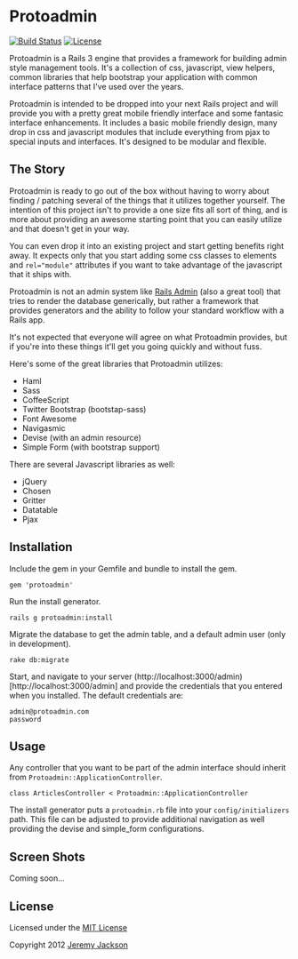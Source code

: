 # Protoadmin

[![Build Status](https://secure.travis-ci.org/jejacks0n/protoadmin.png)](http://travis-ci.org/jejacks0n/protoadmin)
[![License](http://img.shields.io/badge/license-MIT-brightgreen.svg)](http://opensource.org/licenses/MIT)

Protoadmin is a Rails 3 engine that provides a framework for building admin style management tools.  It's a collection
of css, javascript, view helpers, common libraries that help bootstrap your application with common interface patterns
that I've used over the years.

Protoadmin is intended to be dropped into your next Rails project and will provide you with a pretty great mobile
friendly interface and some fantasic interface enhancements.  It includes a basic mobile friendly design, many drop in
css and javascript modules that include everything from pjax to special inputs and interfaces.  It's designed to be
modular and flexible.


## The Story

Protoadmin is ready to go out of the box without having to worry about finding / patching several of the things that
it utilizes together yourself.  The intention of this project isn't to provide a one size fits all sort of thing,
and is more about providing an awesome starting point that you can easily utilize and that doesn't get in your way.

You can even drop it into an existing project and start getting benefits right away.  It expects only that you start
adding some css classes to elements and `rel="module"` attributes if you want to take advantage of the javascript
that it ships with.

Protoadmin is not an admin system like [Rails Admin](https://github.com/sferik/rails_admin) (also a great tool) that
tries to render the database generically, but rather a framework that provides generators and the ability to follow
your standard workflow with a Rails app.

It's not expected that everyone will agree on what Protoadmin provides, but if you're into these things it'll get you
going quickly and without fuss.

Here's some of the great libraries that Protoadmin utilizes:

- Haml
- Sass
- CoffeeScript
- Twitter Bootstrap (bootstap-sass)
- Font Awesome
- Navigasmic
- Devise (with an admin resource)
- Simple Form (with bootstrap support)

There are several Javascript libraries as well:

- jQuery
- Chosen
- Gritter
- Datatable
- Pjax


## Installation

Include the gem in your Gemfile and bundle to install the gem.

    gem 'protoadmin'

Run the install generator.

    rails g protoadmin:install

Migrate the database to get the admin table, and a default admin user (only in development).

    rake db:migrate

Start, and navigate to your server (http://localhost:3000/admin)[http://localhost:3000/admin] and provide the
credentials that you entered when you installed.  The default credentials are:

    admin@protoadmin.com
    password


## Usage

Any controller that you want to be part of the admin interface should inherit from `Protoadmin::ApplicationController`.

    class ArticlesController < Protoadmin::ApplicationController

The install generator puts a `protoadmin.rb` file into your `config/initializers` path.  This file can be adjusted to
provide additional navigation as well providing the devise and simple_form configurations.


## Screen Shots

Coming soon...


## License

Licensed under the [MIT License](http://creativecommons.org/licenses/MIT/)

Copyright 2012 [Jeremy Jackson](https://github.com/jejacks0n)
